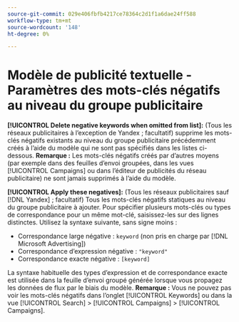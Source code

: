 ```yaml
---
source-git-commit: 029e406fbfb4217ce78364c2d1f1a6dae24ff588
workflow-type: tm+mt
source-wordcount: '148'
ht-degree: 0%

---
```

# Modèle de publicité textuelle - Paramètres des mots-clés négatifs au niveau du groupe publicitaire

**[!UICONTROL Delete negative keywords when omitted from list]:** (Tous les réseaux publicitaires à l’exception de Yandex ; facultatif) supprime les mots-clés négatifs existants au niveau du groupe publicitaire précédemment créés à l’aide du modèle qui ne sont pas spécifiés dans les listes ci-dessous. **Remarque :** Les mots-clés négatifs créés par d’autres moyens (par exemple dans des feuilles d’envoi groupées, dans les vues [!UICONTROL Campaigns] ou dans l’éditeur de publicités du réseau publicitaire) ne sont jamais supprimés à l’aide du modèle.

**[!UICONTROL Apply these negatives]:** (Tous les réseaux publicitaires sauf [!DNL Yandex] ; facultatif) Tous les mots-clés négatifs statiques au niveau du groupe publicitaire à ajouter. Pour spécifier plusieurs mots-clés ou types de correspondance pour un même mot-clé, saisissez-les sur des lignes distinctes. Utilisez la syntaxe suivante, sans signe moins :

* Correspondance large négative : `keyword` (non pris en charge par [!DNL Microsoft Advertising])
* Correspondance d’expression négative : `"keyword"`
* Correspondance exacte négative : `[keyword]`

La syntaxe habituelle des types d’expression et de correspondance exacte est utilisée dans la feuille d’envoi groupé générée lorsque vous propagez les données de flux par le biais du modèle. **Remarque :** Vous ne pouvez pas voir les mots-clés négatifs dans l’onglet [!UICONTROL Keywords] ou dans la vue [!UICONTROL Search] > [!UICONTROL Campaigns] > [!UICONTROL Campaigns].
